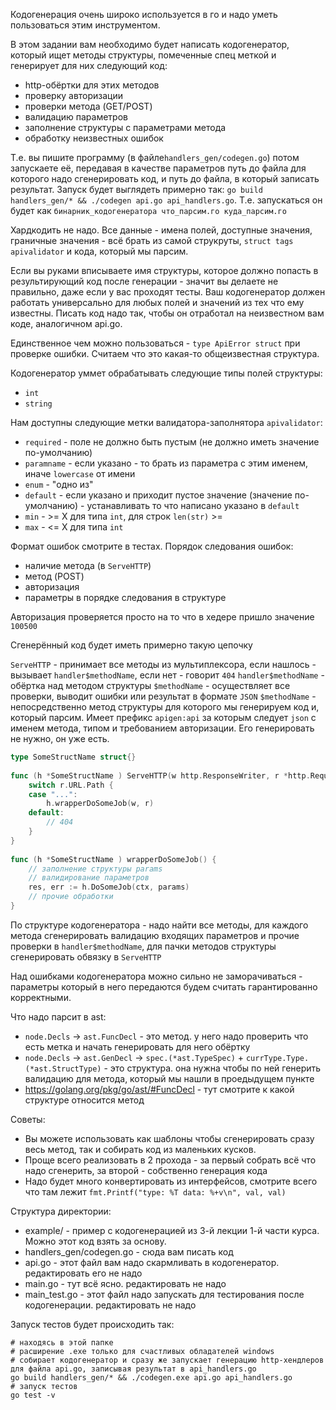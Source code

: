 Кодогенерация очень широко используется в го и надо уметь пользоваться этим инструментом.
 
В этом задании вам необходимо будет написать кодогенератор, который ищет методы структуры, помеченные спец меткой и генерирует для них следующий код:
* http-обёртки для этих методов
* проверку авторизации
* проверки метода (GET/POST)
* валидацию параметров
* заполнение структуры с параметрами метода
* обработку неизвестных ошибок
 
Т.е. вы пишите программу (в файле`handlers_gen/codegen.go`) потом запускаете её, передавая в качестве параметров путь до файла для которого надо сгенерировать код, и путь до файла, в который записать результат. Запуск будет выглядеть примерно так: `go build handlers_gen/* && ./codegen api.go api_handlers.go`. Т.е. запускаться он будет как `бинарник_кодогенератора что_парсим.го куда_парсим.го`
 
Хардкодить не надо. Все данные - имена полей, доступные значения, граничные значения - всё брать из самой струкруты, `struct tags apivalidator` и кода, который мы парсим.
 
Если вы руками вписываете имя структуры, которое должно попасть в результирующий код после генерации - значит вы делаете не правильно, даже если у вас проходят тесты. Ваш кодогенератор должен работать универсально для любых полей и значений из тех что ему известны. Писать код надо так, чтобы он отработал на неизвестном вам коде, аналогичном api.go.
 
Единственное чем можно пользоваться - `type ApiError struct` при проверке ошибки. Cчитаем что это какая-то общеизвестная структура.
 
Кодогенератор уммет обрабатывать следующие типы полей структуры:
* `int`
* `string`
 
Нам доступны следующие метки валидатора-заполнятора `apivalidator`:
* `required` - поле не должно быть пустым (не должно иметь значение по-умолчанию)
* `paramname` - если указано - то брать из параметра с этим именем, иначе `lowercase` от имени
* `enum` - "одно из"
* `default` - если указано и приходит пустое значение (значение по-умолчанию) - устанавливать то что написано указано в `default`
* `min` - >= X для типа `int`, для строк `len(str)` >=
* `max` - <= X для типа `int`
 
Формат ошибок смотрите в тестах. Порядок следования ошибок:
* наличие метода (в `ServeHTTP`)
* метод (POST)
* авторизация
* параметры в порядке следования в структуре
 
Авторизация проверяется просто на то что в хедере пришло значение `100500`
 
Сгенерённый код будет иметь примерно такую цепочку
 
`ServeHTTP` - принимает все методы из мультиплексора, если нашлось - вызывает `handler$methodName`, если нет - говорит `404`
`handler$methodName` - обёртка над методом структуры `$methodName` - осуществляет все проверки, выводит ошибки или результат в формате `JSON`
`$methodName` - непосредственно метод структуры для которого мы генерируем код и, который парсим. Имеет префикс `apigen:api` за которым следует `json` с именем метода, типом и требованием авторизации. Его генерировать не нужно, он уже есть.
 
``` go
type SomeStructName struct{}
 
func (h *SomeStructName ) ServeHTTP(w http.ResponseWriter, r *http.Request) {
    switch r.URL.Path {
    case "...":
        h.wrapperDoSomeJob(w, r)
    default:
        // 404
    }
}
 
func (h *SomeStructName ) wrapperDoSomeJob() {
    // заполнение структуры params
    // валидирование параметров
    res, err := h.DoSomeJob(ctx, params)
    // прочие обработки
}
```
 
По структуре кодогенератора - надо найти все методы, для каждого метода сгенерировать валидацию входящих параметров и прочие проверки в `handler$methodName`, для пачки методов структуры сгенерировать обвязку в `ServeHTTP`
 
Над ошибками кодогенератора можно сильно не заморачиваться - параметры который в него передаются будем считать гарантированно корректными.
 
Что надо парсит в ast:
* `node.Decls` -> `ast.FuncDecl` - это метод. у него надо проверить что есть метка и начать генерировать для него обёртку
* `node.Decls` -> `ast.GenDecl` -> `spec.(*ast.TypeSpec)` + `currType.Type.(*ast.StructType)` - это структура. она нужна чтобы по ней генерить валидацию для метода, который мы нашли в проедыдущем пункте
* https://golang.org/pkg/go/ast/#FuncDecl - тут смотрите к какой структуре относится метод

Советы:
* Вы можете использовать как шаблоны чтобы сгенерировать сразу весь метод, так и собирать код из маленьких кусков.
* Проще всего реализовать в 2 прохода - за первый собрать всё что надо сгенерить, за второй - собственно генерация кода
* Надо будет много конвертировать из интерфейсов, смотрите всего что там лежит `fmt.Printf("type: %T data: %+v\n", val, val)`

Структура директории:
* example/ - пример с кодогенерацией из 3-й лекции 1-й части курса. Можно этот код взять за основу.
* handlers_gen/codegen.go - сюда вам писать код
* api.go - этот файл вам надо скармливать в кодогенератор. редактировать его не надо
* main.go - тут всё ясно. редактировать не надо
* main_test.go - этот файл надо запускать для тестирования  после кодогенерации. редактировать не надо

Запуск тестов будет происходить так:
``` shell
# находясь в этой папке
# расширение .exe только для счастливых обладателей windows
# собирает кодогенератор и сразу же запускает генерацию http-хендлеров для файла api.go, записывая результат в api_handlers.go
go build handlers_gen/* && ./codegen.exe api.go api_handlers.go
# запуск тестов
go test -v
```
